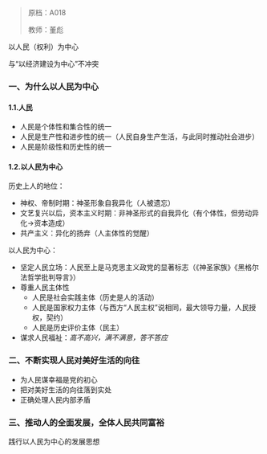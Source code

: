 > 原档：A018
>
> 教师：董彪

以人民（权利）为中心

与“以经济建设为中心”不冲突

### 一、为什么以人民为中心

#### 1.1.人民

- 人民是个体性和集合性的统一
- 人民是生产性和进步性的统一（人民自身生产生活，与此同时推动社会进步）
- 人民是阶级性和历史性的统一

#### 1.2.以人民为中心

历史上人的地位：

- 神权、帝制时期：神圣形象自我异化（人被遗忘）
- 文艺复兴以后，资本主义时期：非神圣形式的自我异化（有个体性，但劳动异化→资本造成）
- 共产主义：异化的扬弃（人主体性的觉醒）

以人民为中心：

- 坚定人民立场：人民至上是马克思主义政党的显著标志（《神圣家族》《黑格尔法哲学批判导言》）
- 尊重人民主体性
  - 人民是社会实践主体（历史是人的活动）
  - 人民是国家权力主体（与西方“人民主权”说相同，最大领导力量，人民授权，契约）
  - 人民是历史评价主体（民主）
- 谋求人民福祉：*高不高兴，满不满意，答不答应*

### 二、不断实现人民对美好生活的向往

- 为人民谋幸福是党的初心
- 把对美好生活的向往落到实处
- 正确处理人民内部矛盾

### 三、推动人的全面发展，全体人民共同富裕

践行以人民为中心的发展思想
